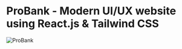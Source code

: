 # ProBank - Modern UI/UX website using React.js & Tailwind CSS

![ProBank](https://i.ibb.co/BK1Hn0x/Screenshot-2022-08-08-at-4-05-48-PM.png)


